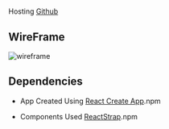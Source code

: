 #

Hosting [Github](https://closdevelopments.github.io/client-app/)

## WireFrame

![wireframe](client-app.png)

## Dependencies

- App Created Using [React Create App](https://reactjs.org/docs/create-a-new-react-app.html).npm

- Components Used [ReactStrap](https://reactstrap.github.io/?path=/story/home-installation--page).npm